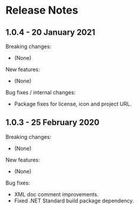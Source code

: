 # Release Notes

## 1.0.4 - 20 January 2021

Breaking changes:
- (None)

New features:
- (None)

Bug fixes / internal changes:
- Package fixes for license, icon and project URL.

## 1.0.3 - 25 February 2020

Breaking changes:
 - (None)

New features:
- (None)

Bug fixes:
- XML doc comment improvements.
- Fixed .NET Standard build package dependency.
